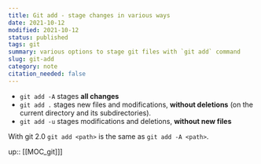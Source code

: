 ```yaml
---
title: Git add - stage changes in various ways
date: 2021-10-12
modified: 2021-10-12
status: published
tags: git
summary: various options to stage git files with `git add` command
slug: git-add
category: note
citation_needed: false
---
```



- `git add -A` stages **all changes**
- `git add .` stages new files and modifications, **without deletions** (on the current directory and its subdirectories).
- `git add -u` stages modifications and deletions, **without new files**

With git 2.0 `git add <path>` is the same as `git add -A <path>`.

up:: [[MOC_git]]]